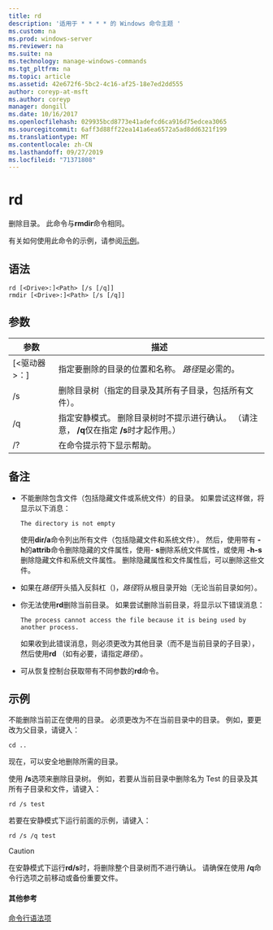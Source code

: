```yaml
---
title: rd
description: '适用于 * * * * 的 Windows 命令主题 '
ms.custom: na
ms.prod: windows-server
ms.reviewer: na
ms.suite: na
ms.technology: manage-windows-commands
ms.tgt_pltfrm: na
ms.topic: article
ms.assetid: 42e672f6-5bc2-4c16-af25-18e7ed2dd555
author: coreyp-at-msft
ms.author: coreyp
manager: dongill
ms.date: 10/16/2017
ms.openlocfilehash: 029935bcd8773e41adefcd6ca916d75edcea3065
ms.sourcegitcommit: 6aff3d88ff22ea141a6ea6572a5ad8dd6321f199
ms.translationtype: MT
ms.contentlocale: zh-CN
ms.lasthandoff: 09/27/2019
ms.locfileid: "71371808"
---
```

# <a name="rd"></a>rd



删除目录。 此命令与**rmdir**命令相同。

有关如何使用此命令的示例，请参阅[示例](#BKMK_examples)。

## <a name="syntax"></a>语法

```
rd [<Drive>:]<Path> [/s [/q]]
rmdir [<Drive>:]<Path> [/s [/q]]
```

## <a name="parameters"></a>参数

|     参数     |                                                                 描述                                                                  |
|-------------------|----------------------------------------------------------------------------------------------------------------------------------------------|
| [\<驱动器 >：]<Path> |                      指定要删除的目录的位置和名称。 *路径*是必需的。                       |
|        /s         |                     删除目录树（指定的目录及其所有子目录，包括所有文件）。                      |
|        /q         | 指定安静模式。 删除目录树时不提示进行确认。 （请注意， **/q**仅在指定 **/s**时才起作用。） |
|        /?         |                                                     在命令提示符下显示帮助。                                                     |

## <a name="remarks"></a>备注

-   不能删除包含文件（包括隐藏文件或系统文件）的目录。 如果尝试这样做，将显示以下消息：

    `The directory is not empty`

    使用**dir/a**命令列出所有文件（包括隐藏文件和系统文件）。 然后，使用带有 **-h**的**attrib**命令删除隐藏的文件属性，使用- **s**删除系统文件属性，或使用 **-h-s**删除隐藏文件和系统文件属性。 删除隐藏属性和文件属性后，可以删除这些文件。
-   如果在*路径*开头插入反斜杠（\)，*路径*将从根目录开始（无论当前目录如何）。
-   你无法使用**rd**删除当前目录。 如果尝试删除当前目录，将显示以下错误消息：

    `The process cannot access the file because it is being used by another process.`

    如果收到此错误消息，则必须更改为其他目录（而不是当前目录的子目录），然后使用**rd** （如有必要，请指定*路径*）。
-   可从恢复控制台获取带有不同参数的**rd**命令。

## <a name="BKMK_examples"></a>示例

不能删除当前正在使用的目录。 必须更改为不在当前目录中的目录。 例如，要更改为父目录，请键入：
```
cd ..
```
现在，可以安全地删除所需的目录。

使用 **/s**选项来删除目录树。 例如，若要从当前目录中删除名为 Test 的目录及其所有子目录和文件，请键入：
```
rd /s test
```
若要在安静模式下运行前面的示例，请键入：
```
rd /s /q test
```

> [!CAUTION]
> 在安静模式下运行**rd/s**时，将删除整个目录树而不进行确认。 请确保在使用 **/q**命令行选项之前移动或备份重要文件。

#### <a name="additional-references"></a>其他参考

[命令行语法项](command-line-syntax-key.md)